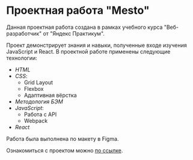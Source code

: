 # Проектная работа "Mesto"

Данная проектная работа создана в рамках учебного курса "Веб-разработчик" от "Яндекс Практикум".

Проект демонстрирует знания и навыки, полученные входе изучения JavaScript и React.
В проектной работе применены следующие технологии:
* *HTML*
* *CSS*:
    * Grid Layout
    * Flexbox
    * Адаптивная вёрстка
* *Методология БЭМ*
* *JavaScript*:
    * Работа с API
    * Webpack
* *React*

Работа была выполнена по макету в Figma.

Ознакомиться с проектом можно [по ссылке](https://irinpingvin.github.io/mesto-react/index.html).